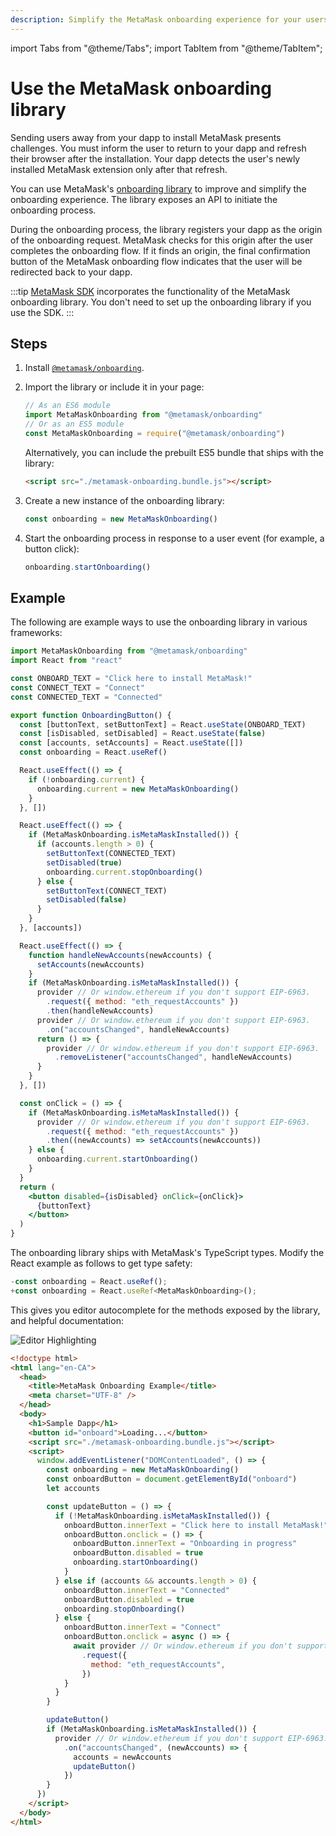 ```yaml
---
description: Simplify the MetaMask onboarding experience for your users.
---
```


import Tabs from "@theme/Tabs";
import TabItem from "@theme/TabItem";

# Use the MetaMask onboarding library

Sending users away from your dapp to install MetaMask presents challenges.
You must inform the user to return to your dapp and refresh their browser after the installation.
Your dapp detects the user's newly installed MetaMask extension only after that refresh.

You can use MetaMask's [onboarding library](https://github.com/MetaMask/metamask-onboarding) to
improve and simplify the onboarding experience.
The library exposes an API to initiate the onboarding process.

During the onboarding process, the library registers your dapp as the origin of the onboarding request.
MetaMask checks for this origin after the user completes the onboarding flow.
If it finds an origin, the final confirmation button of the MetaMask onboarding flow indicates that
the user will be redirected back to your dapp.

:::tip
[MetaMask SDK](/sdk) incorporates the functionality of the MetaMask onboarding library.
You don't need to set up the onboarding library if you use the SDK.
:::

## Steps

1. Install [`@metamask/onboarding`](https://github.com/MetaMask/metamask-onboarding).
1. Import the library or include it in your page:

   ```javascript
   // As an ES6 module
   import MetaMaskOnboarding from "@metamask/onboarding"
   // Or as an ES5 module
   const MetaMaskOnboarding = require("@metamask/onboarding")
   ```

   Alternatively, you can include the prebuilt ES5 bundle that ships with the library:

   ```html
   <script src="./metamask-onboarding.bundle.js"></script>
   ```

1. Create a new instance of the onboarding library:

   ```javascript
   const onboarding = new MetaMaskOnboarding()
   ```

1. Start the onboarding process in response to a user event (for example, a button click):

   ```javascript
   onboarding.startOnboarding()
   ```

## Example

The following are example ways to use the onboarding library in various frameworks:

<Tabs>
<TabItem value="React">

```jsx
import MetaMaskOnboarding from "@metamask/onboarding"
import React from "react"

const ONBOARD_TEXT = "Click here to install MetaMask!"
const CONNECT_TEXT = "Connect"
const CONNECTED_TEXT = "Connected"

export function OnboardingButton() {
  const [buttonText, setButtonText] = React.useState(ONBOARD_TEXT)
  const [isDisabled, setDisabled] = React.useState(false)
  const [accounts, setAccounts] = React.useState([])
  const onboarding = React.useRef()

  React.useEffect(() => {
    if (!onboarding.current) {
      onboarding.current = new MetaMaskOnboarding()
    }
  }, [])

  React.useEffect(() => {
    if (MetaMaskOnboarding.isMetaMaskInstalled()) {
      if (accounts.length > 0) {
        setButtonText(CONNECTED_TEXT)
        setDisabled(true)
        onboarding.current.stopOnboarding()
      } else {
        setButtonText(CONNECT_TEXT)
        setDisabled(false)
      }
    }
  }, [accounts])

  React.useEffect(() => {
    function handleNewAccounts(newAccounts) {
      setAccounts(newAccounts)
    }
    if (MetaMaskOnboarding.isMetaMaskInstalled()) {
      provider // Or window.ethereum if you don't support EIP-6963.
        .request({ method: "eth_requestAccounts" })
        .then(handleNewAccounts)
      provider // Or window.ethereum if you don't support EIP-6963.
        .on("accountsChanged", handleNewAccounts)
      return () => {
        provider // Or window.ethereum if you don't support EIP-6963.
          .removeListener("accountsChanged", handleNewAccounts)
      }
    }
  }, [])

  const onClick = () => {
    if (MetaMaskOnboarding.isMetaMaskInstalled()) {
      provider // Or window.ethereum if you don't support EIP-6963.
        .request({ method: "eth_requestAccounts" })
        .then((newAccounts) => setAccounts(newAccounts))
    } else {
      onboarding.current.startOnboarding()
    }
  }
  return (
    <button disabled={isDisabled} onClick={onClick}>
      {buttonText}
    </button>
  )
}
```

</TabItem>
<TabItem value="TypeScript">

The onboarding library ships with MetaMask's TypeScript types.
Modify the React example as follows to get type safety:

```jsx
-const onboarding = React.useRef();
+const onboarding = React.useRef<MetaMaskOnboarding>();
```

This gives you editor autocomplete for the methods exposed by the library, and
helpful documentation:

![Editor Highlighting](https://user-images.githubusercontent.com/4448075/85584481-ccc7ec00-b604-11ea-9b74-49c76ee0bf22.png)

</TabItem>
<TabItem value="Vanilla JavaScript and HTML">

```html
<!doctype html>
<html lang="en-CA">
  <head>
    <title>MetaMask Onboarding Example</title>
    <meta charset="UTF-8" />
  </head>
  <body>
    <h1>Sample Dapp</h1>
    <button id="onboard">Loading...</button>
    <script src="./metamask-onboarding.bundle.js"></script>
    <script>
      window.addEventListener("DOMContentLoaded", () => {
        const onboarding = new MetaMaskOnboarding()
        const onboardButton = document.getElementById("onboard")
        let accounts

        const updateButton = () => {
          if (!MetaMaskOnboarding.isMetaMaskInstalled()) {
            onboardButton.innerText = "Click here to install MetaMask!"
            onboardButton.onclick = () => {
              onboardButton.innerText = "Onboarding in progress"
              onboardButton.disabled = true
              onboarding.startOnboarding()
            }
          } else if (accounts && accounts.length > 0) {
            onboardButton.innerText = "Connected"
            onboardButton.disabled = true
            onboarding.stopOnboarding()
          } else {
            onboardButton.innerText = "Connect"
            onboardButton.onclick = async () => {
              await provider // Or window.ethereum if you don't support EIP-6963.
                .request({
                  method: "eth_requestAccounts",
                })
            }
          }
        }

        updateButton()
        if (MetaMaskOnboarding.isMetaMaskInstalled()) {
          provider // Or window.ethereum if you don't support EIP-6963.
            .on("accountsChanged", (newAccounts) => {
              accounts = newAccounts
              updateButton()
            })
        }
      })
    </script>
  </body>
</html>
```

</TabItem>
</Tabs>
